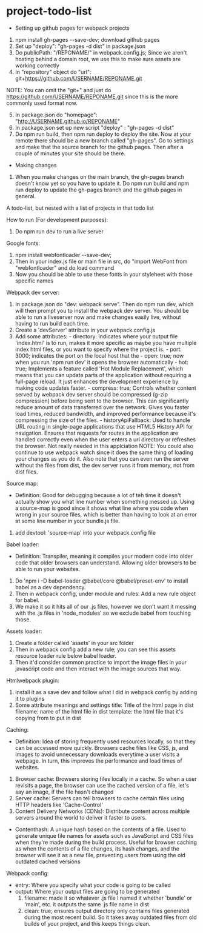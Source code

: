 # project-todo-list

-   Setting up github pages for webpack projects

1. npm install gh-pages --save-dev; download github pages
2. Set up "deploy": "gh-pages -d dist" in package.json
3. Do publicPath: "/REPONAME/" in webpack.config.js; Since we
   aren't hosting behind a domain root, we use this to make sure assets are working correctly
4. In "repository" object do "url": git+https://github.com/USERNAME/REPONAME.git

NOTE: You can omit the "git+" and just do https://github.com/USERNAME/REPONAME.git since this is the more
commonly used format now.

5. In package.json do "homepage": "http://USERNAME.github.io/REPONAME"
6. In package.json set up new script "deploy" : "gh-pages -d dist"
7. Do npm run build, then npm run deploy to deploy the site. Now at your remote there should be a new
   branch called "gh-pages". Go to settings and make that the source branch for the github pages.
   Then after a couple of minutes your site should be there.

-   Making changes

1. When you make changes on the main branch, the gh-pages branch doesn't know yet so you have to update it.
   Do npm run build and npm run deploy to update the gh-pages branch and the github pages in general.

A todo-list, but nested with a list of projects in that todo list

How to run (For development purposes):

1. Do npm run dev to run a live server

Google fonts:

1. npm install webfontloader --save-dev;
2. Then in your index.js file or main file in src, do "import WebFont from "webfontloader" and do load command
3. Now you should be able to use these fonts in your styleheet with those specific
   names

Webpack dev server:

1. In package.json do "dev: webpack serve". Then do npm run dev, which will
   then prompt you to install the webpack dev server. You should be able to
   run a liveserver now and make changes easily live, without having to run build
   each time.
2. Create a 'devServer' attribute in your webpack.config.js
3. Add some attributes: - directory: Indicates where your output file 'index.html' is to run, makes
   it more specific as maybe you have multiple index html files, or you want
   to specify where the project is. - port: 3000; indicates the port on the local host that the - open: true; now when you run 'npm run dev' it opens the browser automatically - hot: true; Implements a feature called 'Hot Module Replacement', which means
   that you can update parts of the application without requiring a full-page
   reload. It just enhances the development experience by making code updates
   faster. - compress: true; Controls whether content served by webpack dev server should be
   compressed (g-zip compression) before being sent to the browser. This can
   significantly reduce amount of data transferred over the network. Gives you
   faster load times, reduced bandwidth, and improved performance because it's compressing the size of the files. - historyApiFallback: Used to handle URL routing in single-page applications
   that use HTML5 History API for navigation. Ensures that requests for
   routes in the application are handled correctly even when the user enters
   a url directory or refreshes the browser. Not really needed in this
   applciation
   NOTE: You could also continue to use webpack watch since it does the same thing
   of loading your changes as you do it. Also note that you can even run the
   server without the files from dist, the dev server runs it from memory, not
   from dist files.

Source map:

-   Definition: Good for debugging because a lot of teh time it doesn't actually
    show you what line number when something messed up. Using a source-map is good
    since it shows what line where you code when wrong in your source files, which is
    better than having to look at an error at some line number in your bundle.js file.

1. add devtool: 'source-map' into your webpack.config file

Babel loader:

-   Definition: Transpiler, meaning it compiles your modern code into older code that
    older browsers can understand. Allowing older browsers to be able to run your
    websites.

1. Do 'npm i -D babel-loader @babel/core @babel/preset-env' to install babel as
   a dev dependency.
2. Then in webpack config, under module and rules. Add a new rule object for
   babel.
3. We make it so it hits all of our .js files, however we don't want it messing with the .js files in 'node_modules' so we exclude babel from touching those.

Assets loader:

1. Create a folder called 'assets' in your src folder
2. Then in webpack config add a new rule; you can see this assets resource
   loader rule below babel loader.
3. Then it'd consider common practice to import the image files in your javascript
   code and then interact with the image sources that way.

Htmlwebpack plugin:

1. install it as a save dev and follow what I did in webpack config by adding
   it to plugins
2. Some attribute meanings and settings
   title: Title of the html page in dist
   filename: name of the html file in dist
   template: the html file that it's copying from to put in dist

Caching:

-   Definition: Idea of storing frequently used resources locally, so that they
    can be accessed more quickly. Browsers cache files like CSS, js, and images to
    avoid unnecessary downloads everytime a user visits a webpage. In turn, this
    improves the performance and load times of websites.

1. Browser cache: Browsers storing files locally in a cache. So when a user
   revisits a page, the browser can use the cached version of a file, let's
   say an image, if the file hasn't changed
2. Server cache: Servers can tell browsers to cache certain files using
   HTTP headers like 'Cache-Control'
3. Content Delivery Networks (CDNs): Distribute content across multiple
   servers around the world to deliver it faster to users.

-   Contenthash: A unique hash based on the contents of a file. Used to generate
    unique file names for assets such as JavaScript and CSS files when they're
    made during the build process. Useful for browser caching as when the contents
    of a file changes, its hash changes, and the browser will see it as a new
    file, preventing users from using the old outdated cached versions

Webpack config:

-   entry: Where you specify what your code is going to be called
-   output: Where your output files are going to be generated
    1.  filename: made it so whatever .js file I named it whether 'bundle' or
        'main', etc. it outputs the same .js file name in dist
    2.  clean: true; ensures output directory only contains files generated during
        the most recent build. So it takes away outdated files from old builds of
        your project, and this keeps things clean.
